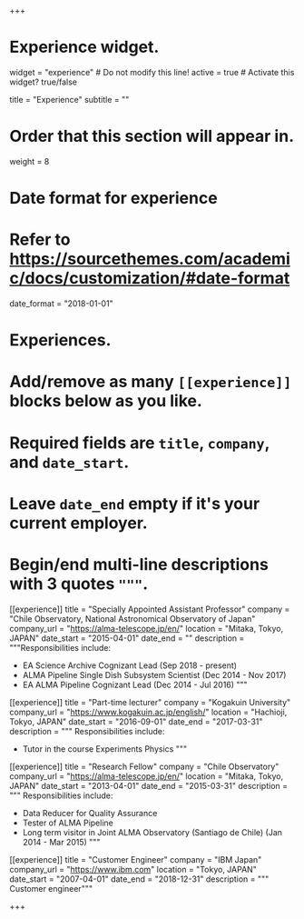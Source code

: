 +++
# Experience widget.
widget = "experience"  # Do not modify this line!
active = true  # Activate this widget? true/false

title = "Experience"
subtitle = ""

# Order that this section will appear in.
weight = 8

# Date format for experience
#   Refer to https://sourcethemes.com/academic/docs/customization/#date-format
date_format = "2018-01-01"

# Experiences.
#   Add/remove as many `[[experience]]` blocks below as you like.
#   Required fields are `title`, `company`, and `date_start`.
#   Leave `date_end` empty if it's your current employer.
#   Begin/end multi-line descriptions with 3 quotes `"""`.
[[experience]]
  title = "Specially Appointed Assistant Professor"
  company = "Chile Observatory, National Astronomical Observatory of Japan"
  company_url = "https://alma-telescope.jp/en/"
  location = "Mitaka, Tokyo, JAPAN"
  date_start = "2015-04-01"
  date_end = ""
  description = """Responsibilities include:
  
   * EA Science Archive Cognizant Lead (Sep 2018 - present)
   * ALMA Pipeline Single Dish Subsystem Scientist (Dec 2014 - Nov 2017)
   * EA ALMA Pipeline Cognizant Lead (Dec 2014 - Jul 2016)
  """
  
[[experience]]
  title = "Part-time lecturer"
  company = "Kogakuin University"
  company_url = "https://www.kogakuin.ac.jp/english/"
  location = "Hachioji, Tokyo, JAPAN"
  date_start = "2016-09-01"
  date_end = "2017-03-31"
  description = """ Responsibilities include:
  
   * Tutor in the course Experiments Physics
  """

[[experience]]
  title = "Research Fellow"
  company = "Chile Observatory"
  company_url = "https://alma-telescope.jp/en/"
  location = "Mitaka, Tokyo, JAPAN"
  date_start = "2013-04-01"
  date_end = "2015-03-31"
  description = """ Responsibilities include:
  
   * Data Reducer for Quality Assurance
   * Tester of ALMA Pipeline
   * Long term visitor in Joint ALMA Observatory (Santiago de Chile) (Jan 2014 - Mar 2015)
  """

[[experience]]
  title = "Customer Engineer"
  company = "IBM Japan"
  company_url = "https://www.ibm.com"
  location = "Tokyo, JAPAN"
  date_start = "2007-04-01"
  date_end = "2018-12-31"
  description = """ Customer engineer"""

+++
